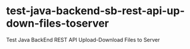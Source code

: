 # test-java-backend-sb-rest-api-up-down-files-toserver
Test Java BackEnd REST API Upload-Download Files to Server
